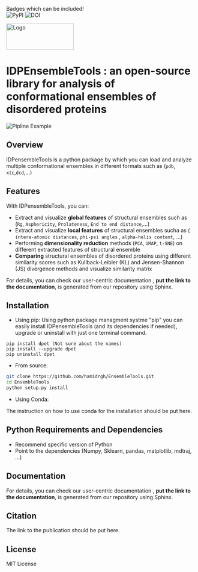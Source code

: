 

Badges which can be included! <br>
![PyPI](https://img.shields.io/pypi/v/idpet.svg)
![DOI](https://img.shields.io/badge/DOI-10.5281/zenodo.1234567-blue)


<img src="https://i.postimg.cc/nV9ZMpQG/logo.png" alt="Logo" width="180" height="70" />

# IDPEnsembleTools : an open-source library for analysis of conformational ensembles of disordered proteins 
![Pipline Example](https://i.postimg.cc/rF6Tr31X/pipeline.png)

## Overview
IDPensembleTools is a python package by which you can load and analyze multiple conformational ensembles in different formats such as (`pdb`, `xtc`,`dcd`,...)

## Features 
With IDPensembleTools, you can:

- Extract and visualize **global features** of structural ensembles such as (`Rg`, `Asphericity`, `Prolateness`, `End to end distance`,...)
- Extract and visualize **local features** of structural ensembles sucha as ( `intera-atomic distances`, `phi-psi angles` , `alpha-helix content`, ...)
- Performing **dimensionality reduction** methods (`PCA`, `UMAP`, `t-SNE`) on different extracted features of structural ensemble
- **Comparing** structural ensembles of disordered proteins using different similarity scores such as Kullback-Leibler (KL) and Jensen-Shannon (JS) divergence methods and visualize similarity matrix
  
For details, you can check our user-centric documentation , **put the link to the documentation**, is generated from our repository using Sphinx. 

## Installation 
- Using pip:
Using python package managment systme "pip" you can easily install IDPensembleTools (and its dependencies if needed), upgrade or uninstall with just one terminal command. 

`pip install dpet (Not sure about the names)`<br>
`pip install --upgrade dpet`<br>
`pip uninstall dpet`

- From source:
  
```bash
git clone https://github.com/hamidrgh/EnsembleTools.git
cd EnsembleTools
python setup.py install
```
- Using Conda:

The instruction on how to use conda for the installation should be put here. 

## Python Requirements and Dependencies

- Recommend specific version of Python
- Point to the dependencies (Numpy, Sklearn, pandas, matplotlib, mdtraj, ...)

## Documentation
  
For details, you can check our user-centric documentation , **put the link to the documentation**, is generated from our repository using Sphinx. 

## Citation 
The link to the publication should be put here. 

## License
MIT License




